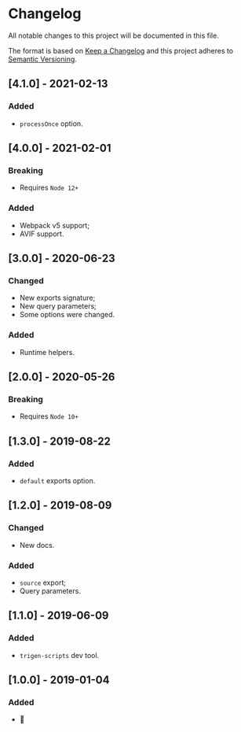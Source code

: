 # Changelog

All notable changes to this project will be documented in this file.

The format is based on [Keep a Changelog](http://keepachangelog.com/en/1.0.0/)
and this project adheres to [Semantic Versioning](http://semver.org/spec/v2.0.0.html).

<!--

DO NOT TOUCH. SAVE IT ON TOP.

## [semver] - date
### Added
- ...

### Changed
- ...

### Fixed
- ...

### Removed
- ...

-->

## [4.1.0] - 2021-02-13
### Added
- `processOnce` option.

## [4.0.0] - 2021-02-01
### Breaking
- Requires `Node 12+`

### Added
- Webpack v5 support;
- AVIF support.

## [3.0.0] - 2020-06-23
### Changed
- New exports signature;
- New query parameters;
- Some options were changed.

### Added
- Runtime helpers.

## [2.0.0] - 2020-05-26
### Breaking
- Requires `Node 10+`

## [1.3.0] - 2019-08-22
### Added
- `default` exports option.

## [1.2.0] - 2019-08-09
### Changed
- New docs.

### Added
- `source` export;
- Query parameters.

## [1.1.0] - 2019-06-09
### Added
- `trigen-scripts` dev tool.

## [1.0.0] - 2019-01-04
### Added
- 🦄
